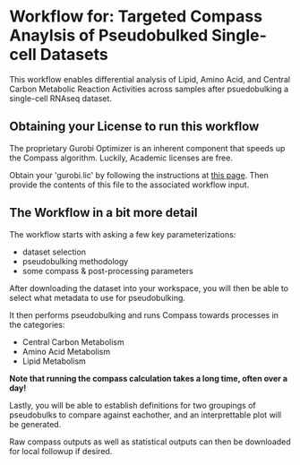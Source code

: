# Workflow for: Targeted Compass Anaylsis of Pseudobulked Single-cell Datasets

This workflow enables differential analysis of Lipid, Amino Acid, and Central Carbon Metabolic Reaction Activities across samples after psuedobulking a single-cell RNAseq dataset.

## Obtaining your License to run this workflow

The proprietary Gurobi Optimizer is an inherent component that speeds up the Compass algorithm.  Luckily, Academic licenses are free.

Obtain your 'gurobi.lic' by following the instructions at [this page](https://support.gurobi.com/hc/en-us/articles/13232844297489-How-do-I-set-up-a-Web-License-Service-WLS-license). Then provide the contents of this file to the associated workflow input.

## The Workflow in a bit more detail

The workflow starts with asking a few key parameterizations:
- dataset selection
- pseudobulking methodology
- some compass & post-processing parameters

After downloading the dataset into your workspace, you will then be able to select what metadata to use for pseudobulking.

It then performs pseudobulking and runs Compass towards processes in the categories:
- Central Carbon Metabolism
- Amino Acid Metabolism
- Lipid Metabolism

**Note that running the compass calculation takes a long time, often over a day!**

Lastly, you will be able to establish definitions for two groupings of pseudobulks to compare against eachother,
and an interprettable plot will be generated.

Raw compass outputs as well as statistical outputs can then be downloaded for local followup if desired.

